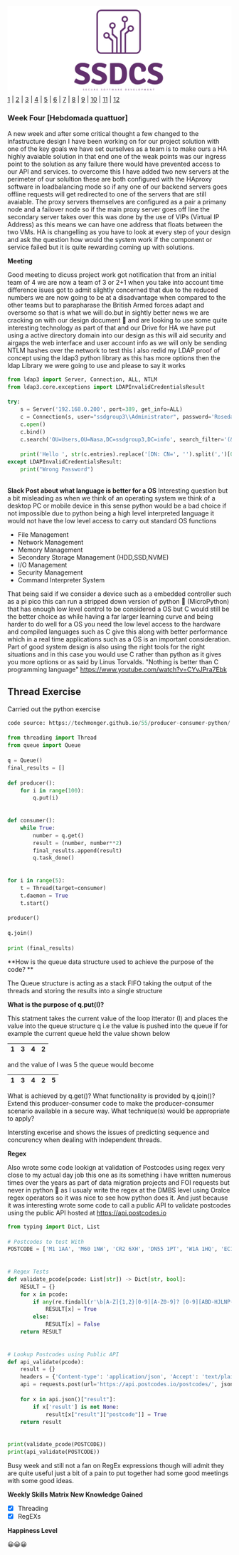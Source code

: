 ![Logo](Images/Logo.png)
[1](/MyPortfolio/SSDCS/Unit01.html) | [2](/MyPortfolio/SSDCS/Unit02.html) | [3](/MyPortfolio/SSDCS/Unit03.html) | [4](/MyPortfolio/SSDCS/Unit04.html) | [5](/MyPortfolio/SSDCS/Unit05.html) | [6](/MyPortfolio/SSDCS/Unit06.html) | [7](/MyPortfolio/SSDCS/Unit07.html) | [8](/MyPortfolio/SSDCS/Unit08.html) | [9](/MyPortfolio/SSDCS/Unit09.html) | [10](/MyPortfolio/SSDCS/Unit10.html) | [11](/MyPortfolio/SSDCS/Unit11.html) | [12](/MyPortfolio/SSDCS/Unit12.html)

### Week Four [Hebdomada quattuor]
A new week and after some critical thought a few changed to the infastructure design I have been working on for our project solution with one of the key goals we have set ourselves as a team is to make ours a HA highly avaiable solution in that end one of the weak points was our ingress point to the solution as any failure there would have prevented access to our API and services. to overcome this I have added two new servers at the perimeter of our solultion these are both configured with the HAproxy software in loadbalancing mode so if any one of our backend servers goes offline requests will get redirected to one of the servers that are still avaiable. The proxy servers themselves are configured as a pair a primany node and a failover node so if the main proxy server goes off line the secondary server takes over this was done by the use of VIPs (Virtual IP Address) as this means we can have one address that floats between the two VMs. HA is changelling as you have to look at every step of your design and ask the question how would the system work if the component or service failed but it is quite rewarding coming up with solutions.

**Meeting**

Good meeting to dicuss project work got notification that from an initial team of 4 we are now a team of 3 or 2+1 when you take into account time difference isues got to admit silghtly concerned that due to the reduced numbers we are now going to be at a disadvantage when compared to the other teams but to parapharase the British Armed forces adapt and oversome so that is what we will do.but in sightly better news we are cracking on with our design document 📄 and are looking to use some quite interesting technology as part of that and our Drive for HA we have put using a active directory domain into our design as this will aid security and airgaps the web interface and user account info as we will only be sending NTLM hashes over the network to test this I also redid my LDAP proof of concept using the ldap3 python library as this has more options then the ldap Library we were going to use and please to say it works 

```python
from ldap3 import Server, Connection, ALL, NTLM
from ldap3.core.exceptions import LDAPInvalidCredentialsResult

try:
    s = Server('192.168.0.200', port=389, get_info=ALL)
    c = Connection(s, user="ssdgroup3\\Administrator", password='Rosedale02$', check_names=True, lazy=False, raise_exceptions=True, authentication=NTLM)
    c.open()
    c.bind()
    c.search('OU=Users,OU=Nasa,DC=ssdgroup3,DC=info', search_filter='(&(userPrincipalName=Ian.Wolloff@ssdgroup3.info)(objectclass=user))')

    print('Hello ', str(c.entries).replace('[DN: CN=', '').split(',')[0], 'Logged in on DOMAIN ', [x1.upper() for x1 in str(c.entries).replace('[DN: CN=', '').split(',') if 'DC' in x1][0][3:])
except LDAPInvalidCredentialsResult:
    print("Wrong Password")
    
```

**Slack Post about what language is better for a OS**
Interesting question but a bit misleading as when we think of an operating system we think of a desktop PC or mobile device in this sense python would be a bad choice if not impossible due to python being a high level interpreted language  it would not have the low level access to carry out standard OS 
functions

* File Management
* Network Management
* Memory Management
* Secondary Storage Management (HDD,SSD,NVME)
* I/O Management
* Security Management
* Command Interpreter System

That being said if we consider a device such as a embedded controller such as a pi pico this can run a stripped down version of python :snake:  (MicroPython) that has enough low level control to be considered a OS but C would still be the better choice as while having a far larger learning curve and being harder to do well for a OS you need the low level access to the hardware and compiled languages such as C give this along with better performance which in a real time applications such as a OS is an important consideration. Part of good system design is also using the right tools for the right situations and in this case you would use C rather than python as it gives you more options or as said by Linus Torvalds. "Nothing is better than C programming language" https://www.youtube.com/watch?v=CYvJPra7Ebk

## Thread Exercise ##

Carried out the python exercise

```Python
code source: https://techmonger.github.io/55/producer-consumer-python/
 
from threading import Thread
from queue import Queue
 
q = Queue()
final_results = []
 
def producer():
    for i in range(100):
        q.put(i)
        
 
def consumer():
    while True:
        number = q.get()
        result = (number, number**2)
        final_results.append(result)
        q.task_done()
   
   
for i in range(5):
    t = Thread(target=consumer)
    t.daemon = True
    t.start()
    
producer()
 
q.join()
 
print (final_results)
```

**How is the queue data structure used to achieve the purpose of the code? **

The Queue structure is acting as a stack FIFO taking the output of the threads and storing the results into a single structure 

**What is the purpose of q.put(I)?**

This statment takes the current value of the loop itterator (I) and places the value into the queue structure q i.e the value is pushed into the queue if for example the current queue held the value shown below

| 1  | 3 | 4  | 2  |
|---|---|---|---|

and the value of I was 5 the queue would become

| 1  | 3 | 4  | 2  | 5 |
|---|---|---|---|--|


What is achieved by q.get()?
What functionality is provided by q.join()?
Extend this producer-consumer code to make the producer-consumer scenario available in a secure way. What technique(s) would be appropriate to apply?



Intersting excerise and shows the issues of predicting sequence and concurency when dealing with independent threads.

**Regex**

Also wrote some code lookign at validation of Postcodes using regex very close to my actual day job this one as its something i have written numerous times over the years as part of data migration projects and FOI requests but never in python 🐍 as I usualy write the regex at the DMBS level using Oralce regex operators so it was nice to see how python does it. And just because it was interesting wrote some code to call a public API to validate postcodes using the public API hosted at https://api.postcodes.io 

```python
from typing import Dict, List

# Postcodes to test With
POSTCODE = ['M1 1AA', 'M60 1NW', 'CR2 6XH', 'DN55 1PT', 'W1A 1HQ', 'EC1A 1BB']


# Regex Tests
def validate_pcode(pcode: List[str]) -> Dict[str, bool]:
    RESULT = {}
    for x in pcode:
        if any(re.findall(r'\b[A-Z]{1,2}[0-9][A-Z0-9]? [0-9][ABD-HJLNP-UW-Z]{2}\b', x)):
            RESULT[x] = True
        else:
            RESULT[x] = False
    return RESULT


# Lookup Postcodes using Public API
def api_validate(pcode):
    result = {}
    headers = {'Content-type': 'application/json', 'Accept': 'text/plain'}
    api = requests.post(url='https://api.postcodes.io/postcodes/', json={"postcodes": POSTCODE}, headers=headers)

    for x in api.json()["result"]:
        if x['result'] is not None:
            result[x["result"]["postcode"]] = True
    return result


print(validate_pcode(POSTCODE))
print(api_validate(POSTCODE))
```

Busy week and still not a fan on RegEx expressions though will admit they are quite useful just a bit of a pain to put together had some good meetings with some good ideas. 

**Weekly Skills Matrix New Knowledge Gained**

- [x] Threading
- [x] RegEXs

**Happiness Level**

😀😀😀
